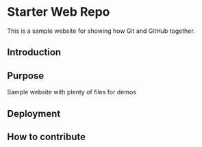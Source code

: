 # Starter Web Repo

This is a sample website for showing how Git and GitHub together.

## Introduction


## Purpose

Sample website with plenty of files for demos

## Deployment

## How to contribute

